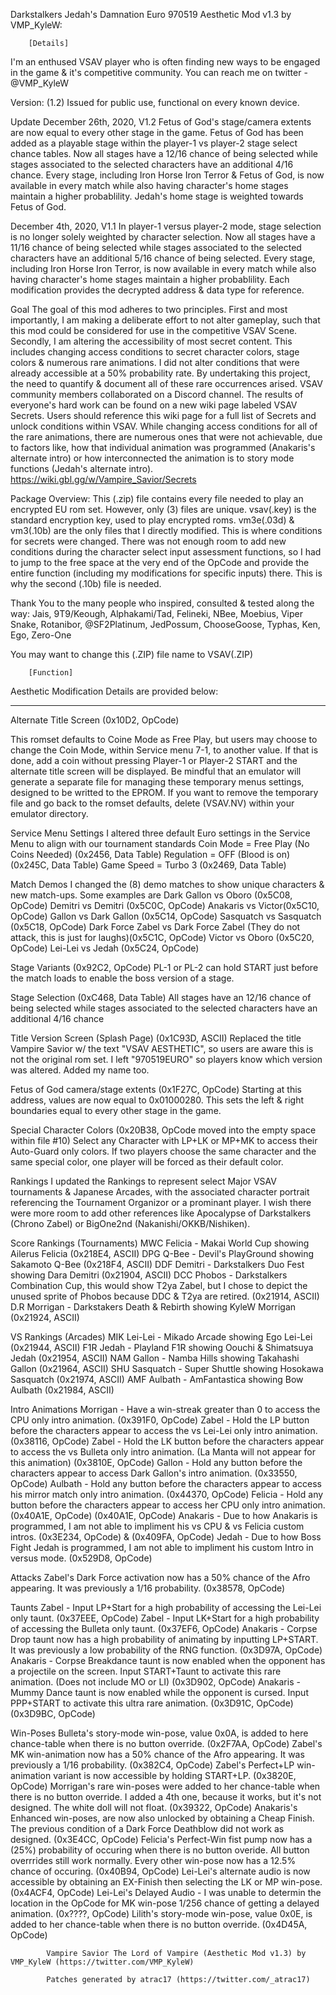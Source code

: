 Darkstalkers Jedah's Damnation Euro 970519 Aesthetic Mod v1.3 by VMP_KyleW:

        [Details]

I'm an enthused VSAV player who is often finding new ways to be engaged in the game & it's competitive community. You can reach me on twitter - @VMP_KyleW 

Version: (1.2) Issued for public use, functional on every known device.

Update
December 26th, 2020, V1.2
Fetus of God's stage/camera extents are now equal to every other stage in the game. Fetus of God has been added as a playable stage within the player-1 vs player-2 stage select chance tables. Now all stages have a 12/16 chance of being selected while stages associated to the selected characters have an additional 4/16 chance. Every stage, including Iron Horse Iron Terror & Fetus of God, is now available in every match while also having character's home stages maintain a higher probablility. Jedah's home stage is weighted towards Fetus of God.

December 4th, 2020, V1.1
In player-1 versus player-2 mode, stage selection is no longer solely weighted by character selection. Now all stages have a 11/16 chance of being selected while stages associated to the selected characters have an additional 5/16 chance of being selected. Every stage, including Iron Horse Iron Terror, is now available in every match while also having character's home stages maintain a higher probablility.
Each modification provides the decrypted address & data type for reference.

Goal
The goal of this mod adheres to two principles. First and most importantly, I am making a deliberate effort to not alter gameplay, such that this mod could be considered for use in the competitive VSAV Scene. Secondly, I am altering the accessibility of most secret content. This includes changing access conditions to secret character colors, stage colors & numerous rare animations. I did not alter conditions that were already accessible at a 50% probability rate. By undertaking this project, the need to quantify & document all of these rare occurrences arised. VSAV community members collaborated on a Discord channel. The results of everyone's hard work can be found on a new wiki page labeled VSAV Secrets. Users should reference this wiki page for a full list of Secrets and unlock conditions within VSAV. While changing access conditions for all of the rare animations, there are numerous ones that were not achievable, due to factors like, how that individual animation was programmed (Anakaris's alternate intro) or how interconnected the animation is to story mode functions (Jedah's alternate intro).
https://wiki.gbl.gg/w/Vampire_Savior/Secrets

Package Overview:
This (.zip) file contains every file needed to play an encrypted EU rom set. However, only (3) files are unique.
vsav(.key) is the standard encryption key, used to play encrypted roms.
vm3e(.03d) & vm3(.10b) are the only files that I directly modified. This is where conditions for secrets were changed. There was not enough room to add new conditions during the character select input assessment functions, so I had to jump to the free space at the very end of the OpCode and provide the entire function (including my modifications for specific inputs) there. This is why the second (.10b) file is needed.

Thank You to the many people who inspired, consulted & tested along the way: Jais, 9T9/Keough, Alphakami/Tad, Felineki, NBee, Moebius, Viper Snake, Rotanibor, @SF2Platinum, JedPossum, ChooseGoose, Typhas, Ken, Ego, Zero-One

You may want to change this (.ZIP) file name to VSAV(.ZIP)

        [Function]

Aesthetic Modification Details are provided below:
_________________________________________________

Alternate Title Screen (0x10D2, OpCode)

This romset defaults to Coine Mode as Free Play, but users may choose to change the Coin Mode, within Service menu 7-1, to another value. If that is done, add a coin without pressing Player-1 or Player-2 START and the alternate
title screen will be displayed. Be mindful that an emulator will generate a separate file for managing these temporary menus settings, designed to be writted to the EPROM. If you want to remove the temporary file and go back to
the romset defaults, delete (VSAV.NV) within your emulator directory.

Service Menu Settings
I altered three default Euro settings in the Service Menu to align with our tournament standards
Coin Mode = Free Play (No Coins Needed) (0x2456, Data Table)
Regulation = OFF (Blood is on) (0x245C, Data Table)
Game Speed = Turbo 3 (0x2469, Data Table)

Match Demos
I changed the (8) demo matches to show unique characters & new match-ups. Some examples are
Dark Gallon vs Oboro (0x5C08, OpCode)
Demitri vs Demitri (0x5C0C, OpCode)
Anakaris vs Victor(0x5C10, OpCode)
Gallon vs Dark Gallon (0x5C14, OpCode)
Sasquatch vs Sasquatch (0x5C18, OpCode)
Dark Force Zabel vs Dark Force Zabel (They do not attack, this is just for laughs)(0x5C1C, OpCode)
Victor vs Oboro (0x5C20, OpCode)
Lei-Lei vs Jedah (0x5C24, OpCode)

Stage Variants (0x92C2, OpCode)
PL-1 or PL-2 can hold START just before the match loads to enable the boss version of a stage.

Stage Selection (0xC468, Data Table)
All stages have an 12/16 chance of being selected while stages associated to the selected characters have an additional 4/16 chance

Title Version Screen (Splash Page) (0x1C93D, ASCII)
Replaced the title Vampire Savior w/ the text "VSAV AESTHETIC", so users are aware this is not the original rom set. I left "970519EURO" so players know which version was altered. Added my name too.

Fetus of God camera/stage extents (0x1F27C, OpCode)
Starting at this address, values are now equal to 0x01000280. This sets the left & right boundaries equal to every other stage in the game.

Special Character Colors (0x20B38, OpCode moved into the empty space within file #10)
Select any Character with LP+LK or MP+MK to access their Auto-Guard only colors. If two players choose the same character and the same special color, one player will be forced as their default color.

Rankings
I updated the Rankings to represent select Major VSAV tournaments & Japanese Arcades, with the associated character portrait referencing the Tournament Organizor or a prominant player. I wish there were more room to add other references like Apocalypse of Darkstalkers (Chrono Zabel) or BigOne2nd (Nakanishi/OKKB/Nishiken).

Score Rankings (Tournaments)
MWC Felicia - Makai World Cup showing Ailerus Felicia (0x218E4, ASCII)
DPG Q-Bee - Devil's PlayGround showing Sakamoto Q-Bee (0x218F4, ASCII)
DDF Demitri - Darkstalkers Duo Fest showing Dara Demitri (0x21904, ASCII)
DCC Phobos - Darkstalkers Combination Cup, this would show T2ya Zabel, but I chose to depict the unused sprite of Phobos because DDC & T2ya are retired. (0x21914, ASCII)
D.R Morrigan - Darkstakers Death & Rebirth showing KyleW Morrigan (0x21924, ASCII)

VS Rankings (Arcades)
MIK Lei-Lei - Mikado Arcade showing Ego Lei-Lei (0x21944, ASCII)
F1R Jedah - Playland F1R showing Oouchi & Shimatsuya Jedah (0x21954, ASCII)
NAM Gallon - Namba Hills showing Takahashi Gallon (0x21964, ASCII)
SHU Sasquatch - Super Shuttle showing Hosokawa Sasquatch (0x21974, ASCII)
AMF Aulbath - AmFantastica showing Bow Aulbath (0x21984, ASCII)

Intro Animations
Morrigan - Have a win-streak greater than 0 to access the CPU only intro animation. (0x391F0, OpCode)
Zabel - Hold the LP button before the characters appear to access the vs Lei-Lei only intro animation. (0x38116, OpCode)
Zabel - Hold the LK button before the characters appear to access the vs Bulleta only intro animation. (La Manta will not appear for this animation) (0x3810E, OpCode)
Gallon - Hold any button before the characters appear to access Dark Gallon's intro animation. (0x33550, OpCode) 
Aulbath - Hold any button before the characters appear to access his mirror match only intro animation. (0x44370, OpCode)
Felicia - Hold any button before the characters appear to access her CPU only intro animation. (0x40A1E, OpCode) (0x40A1E, OpCode)
Anakaris - Due to how Anakaris is programmed, I am not able to impliment his vs CPU & vs Felicia custom intros. (0x3E234, OpCode) & (0x409FA, OpCode)
Jedah - Due to how Boss Fight Jedah is programmed, I am not able to impliment his custom Intro in versus mode. (0x529D8, OpCode)

Attacks
Zabel's Dark Force activation now has a 50% chance of the Afro appearing. It was previously a 1/16 probability. (0x38578, OpCode)

Taunts
Zabel - Input LP+Start for a high probability of accessing the Lei-Lei only taunt. (0x37EEE, OpCode)
Zabel - Input LK+Start for a high probability of accessing the Bulleta only taunt. (0x37EF6, OpCode)
Anakaris - Corpse Drop taunt now has a high probability of animating by inputting LP+START. It was previously a low probability of the RNG function. (0x3D97A, OpCode)
Anakaris - Corpse Breakdance taunt is now enabled when the opponent has a projectile on the screen. Input START+Taunt to activate this rare animation. (Does not include MO or LI) (0x3D902, OpCode)
Anakaris - Mummy Dance taunt is now enabled while the opponent is cursed. Input PPP+START to activate this ultra rare animation. (0x3D91C, OpCode) (0x3D9BC, OpCode)

Win-Poses
Bulleta's story-mode win-pose, value 0x0A, is added to here chance-table when there is no button override. (0x2F7AA, OpCode)
Zabel's MK win-animation now has a 50% chance of the Afro appearing. It was previously a 1/16 probability. (0x382C4, OpCode)
Zabel's Perfect+LP win-animation variant is now accessible by holding START+LP. (0x3820E, OpCode)
Morrigan's rare win-poses were added to her chance-table when there is no button override. I added a 4th one, because it works, but it's not designed. The white doll will not float. (0x39322, OpCode)
Anakaris's Enhanced win-poses, are now also unlocked by obtaining a Cheap Finish. The previous condition of a Dark Force Deathblow did not work as designed. (0x3E4CC, OpCode)
Felicia's Perfect-Win fist pump now has a (25%) probability of occuring when there is no button overide. All button overrrides still work normally. Every other win-pose now has a 12.5% chance of occuring. (0x40B94, OpCode)
Lei-Lei's alternate audio is now accessible by obtaining an EX-Finish then selecting the LK or MP win-pose. (0x4ACF4, OpCode)
Lei-Lei's Delayed Audio - I was unable to determin the location in the OpCode for MK win-pose 1/256 chance of getting a delayed animation. (0x????, OpCode)
Lilith's story-mode win-pose, value 0x0E, is added to her chance-table when there is no button override. (0x4D45A, OpCode)

            Vampire Savior The Lord of Vampire (Aesthetic Mod v1.3) by VMP_KyleW (https://twitter.com/VMP_KyleW)

            Patches generated by atrac17 (https://twitter.com/_atrac17)
